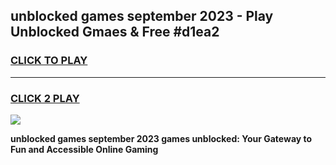 
## unblocked games september 2023 - Play Unblocked Gmaes & Free #d1ea2
<h3>
<a href="https://news.freeplayer.one?title=unblocked_games_september_2023&ref=24F">CLICK TO PLAY</a></h3>
<hr>

<h3>
<a href="https://news.freeplayer.one?title=unblocked_games_september_2023&ref=24F">CLICK 2 PLAY</a>
  
</h3>

<a href="https://news.freeplayer.one?title=unblocked_games_september_2023&ref=24F/"><img src="https://clearcache.store/games.png"></a>


**unblocked games september 2023 games unblocked: Your Gateway to Fun and Accessible Online Gaming**
